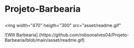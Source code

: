 # Projeto-Barbearia</br><p align="center">
  <img width="470" heigth="300" src="asset/readme.gif"
       
</p>  
![Will Barbearia] (https://github.com/robsonalves04/Projeto-Barbearia/blob/main/asset/readme.gif)
